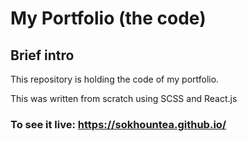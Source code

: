 # My Portfolio (the code)

## Brief intro
This repository is holding the code of my portfolio.

This was written from scratch using SCSS and React.js

### To see it live: https://sokhountea.github.io/
